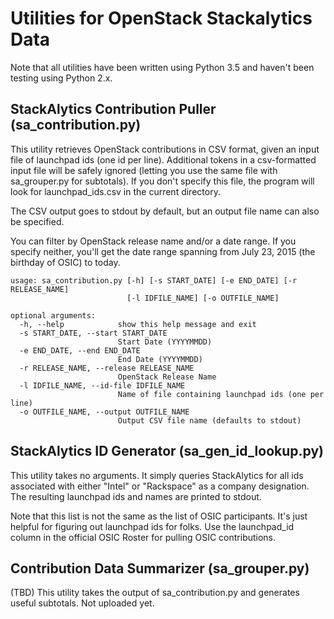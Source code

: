 # Utilities for OpenStack Stackalytics Data

Note that all utilities have been written using Python 3.5 and
haven't been testing using Python 2.x.

## StackAlytics Contribution Puller (sa_contribution.py)

This utility retrieves OpenStack contributions in CSV format, given
an input file of launchpad ids (one id per line).  Additional tokens
in a csv-formatted input file will be safely ignored (letting you use
the same file with sa_grouper.py for subtotals).  If you don't specify
this file, the program will look for launchpad_ids.csv in the current
directory.

The CSV output goes to stdout by default, but an output file name can
also be specified.

You can filter by OpenStack release name and/or a date range.  If you
specify neither, you'll get the date range spanning from July 23, 2015
(the birthday of OSIC) to today.

```
usage: sa_contribution.py [-h] [-s START_DATE] [-e END_DATE] [-r RELEASE_NAME]
                          [-l IDFILE_NAME] [-o OUTFILE_NAME]

optional arguments:
  -h, --help            show this help message and exit
  -s START_DATE, --start START_DATE
                        Start Date (YYYYMMDD)
  -e END_DATE, --end END_DATE
                        End Date (YYYYMMDD)
  -r RELEASE_NAME, --release RELEASE_NAME
                        OpenStack Release Name
  -l IDFILE_NAME, --id-file IDFILE_NAME
                        Name of file containing launchpad ids (one per line)
  -o OUTFILE_NAME, --output OUTFILE_NAME
                        Output CSV file name (defaults to stdout)
```

## StackAlytics ID Generator (sa_gen_id_lookup.py)

This utility takes no arguments.  It simply queries StackAlytics for
all ids associated with either "Intel" or "Rackspace" as a company
designation. The resulting launchpad ids and names are printed to stdout.

Note that this list is not the same as the list of OSIC participants.
It's just helpful for figuring out launchpad ids for folks.  Use the
launchpad_id column in the official OSIC Roster for pulling OSIC
contributions.


## Contribution Data Summarizer (sa_grouper.py)

(TBD) This utility takes the output of sa_contribution.py and generates
useful subtotals.  Not uploaded yet.
